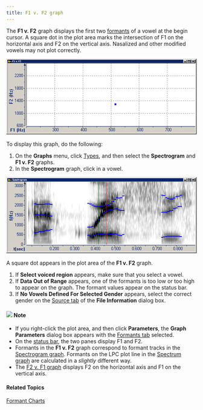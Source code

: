 ```yaml
---
title: F1 v. F2 graph
---
```


The **F1 v. F2** graph displays the first two [formants](formants) of a vowel at the begin cursor. A square dot in the plot area marks the intersection of F1 on the horizontal axis and F2 on the vertical axis. Nasalized and other modified vowels may not plot correctly.

![](../../../../images/007-10.png)

To display this graph, do the following:

1. On the **Graphs** menu, click [Types](overview), and then select the **Spectrogram** and **F1 v. F2** graphs.
1. In the **Spectrogram** graph, click in a vowel.

![](../../../../images/007-11.png)

A square dot appears in the plot area of the **F1 v. F2** graph.

1. If **Select voiced region** appears, make sure that you select a vowel.
1. If **Data Out of Range** appears, one of the formants is too low or too high to appear on the graph. The formant values appear on the status bar.
1. If **No Vowels Defined For Selected Gender** appears, select the correct gender on the [Source tab](../../file/information/source-tab) of the **File Information** dialog box.

#### ![](../../../../images/001.png) **Note**
- If you right-click the plot area, and then click **Parameters**, the **Graph Parameters** dialog box appears with the [Formants tab](../parameters/formants-tab) selected.
- On the [status bar](../../tools/status-bar), the two panes display F1 and F2.
- Formants in the **F1 v. F2** graph correspond to formant tracks in the [Spectrogram graph](spectrogram). Formants on the LPC plot line in the [Spectrum graph](spectrum) are calculated in a *slightly* different way.
- The [F2 v. F1 graph](f2-v-f1) displays F2 on the horizontal axis and F1 on the vertical axis.

#### **Related Topics**
[Formant Charts](formant-charts)
